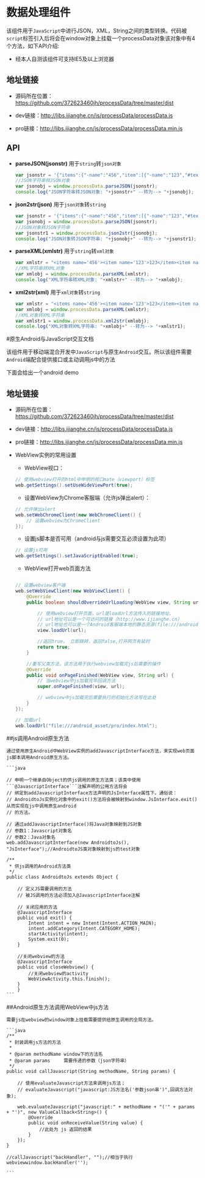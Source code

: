 # 数据处理组件

该组件用于`JavaScript`中进行JSON，XML，String之间的类型转换。代码被`script`标签引入后将会在window对象上挂载一个processData对象该对象中有4个方法，如下API介绍:

- 经本人自测该组件可支持IE5及以上浏览器

## 地址链接

- 源码所在位置：https://github.com/372623460jh/processData/tree/master/dist

- dev链接：http://libs.ijianghe.cn/js/processData/processData.js

- pro链接：http://libs.ijianghe.cn/js/processData/processData.min.js

## API

- **parseJSON(jsonstr)**
    用于`string`转`json对象`
    
	```javascript
    var jsonstr = '{"items":{"-name":"456","item":[{"-name":"123","#text":"123"},{"-name":"456","#text":"678"}]}}';
    //JSON字符串转JSON对象
    var jsonobj = window.processData.parseJSON(jsonstr);
    console.log("JSON字符串转JSON对象: "+jsonstr+" --转为--> "+jsonobj);
    ```
- **json2str(json)**
	用于`json对象`转`string`
	
    ```javascript
    var jsonstr = '{"items":{"-name":"456","item":[{"-name":"123","#text":"123"},{"-name":"456","#text":"678"}]}}';
    var jsonobj = window.processData.parseJSON(jsonstr);
    //JSON对象转JSON字符串
    var jsonstr1 = window.processData.json2str(jsonobj);
    console.log("JSON对象转JSON字符串: "+jsonobj+" --转为--> "+jsonstr1);
    ```
- **parseXML(xmlstr)**
	用于`string`转`xml对象`
	
    ```javascript
    var xmlstr = "<items name='456'><item name='123'>123</item><item name='456'>678</item></items>";
    //XML字符串转XML对象
    var xmlobj = window.processData.parseXML(xmlstr);
    console.log("XML字符串转XML对象: "+xmlstr+" --转为--> "+xmlobj);
    ```
- **xml2str(xml)**
	用于`xml对象`转`string`
	
    ```javascript
    var xmlstr = "<items name='456'><item name='123'>123</item><item name='456'>678</item></items>";
    var xmlobj = window.processData.parseXML(xmlstr);
    //XML对象转XML字符串
    var xmlstr1 = window.processData.xml2str(xmlobj);
    console.log("XML对象转XML字符串: "+xmlobj+" --转为--> "+xmlstr1);
    ```
    
#原生Android与JavaScript交互文档

该组件用于移动端混合开发中`JavaScript`与原生`Android`交互。所以该组件需要`Android`端配合提供接口或主动调用js中的方法

下面会给出一个android demo

## 地址链接

- 源码所在位置：https://github.com/372623460jh/processData/tree/master/dist

- dev链接：http://libs.ijianghe.cn/js/processData/processData.js

- pro链接：http://libs.ijianghe.cn/js/processData/processData.min.js

- WebView实例的常用设置
    - WebView视口：
    ```java
    // 使用webview打开的html中申明的视口mate（viewport）标签
    web.getSettings().setUseWideViewPort(true);
    ```

    - 设置WebView为Chrome客服端（允许js弹出alert）：
    ```java
    // 允许弹出alert
    web.setWebChromeClient(new WebChromeClient() {
        // 设置webview为ChromeClient
    });
    ```

    - 设置js脚本是否可用（android与js需要交互必须设置为此项）
    ```java
    // 设置js可用
    web.getSettings().setJavaScriptEnabled(true);
    ```

    - WebView打开web页面方法
    ```java

    // 设置webview客户端
    web.setWebViewClient(new WebViewClient() {
        @Override
        public boolean shouldOverrideUrlLoading(WebView view, String url) {

            // 使用webview打开页面，url是loadUrl方法传入的链接地址。
            // url地址可以是一个可访问的链接（http://www.ijianghe.cn）
            // url地址也可以是一个Android客服端本地的静态资源(file:///android_asset/pro/index.html)
            view.loadUrl(url);

            //返回true， 立即跳转，返回false,打开网页有延时
            return true;
        }

        //重写父类方法，该方法用于执行webview加载完js后需要的操作
        @Override
        public void onPageFinished(WebView view, String url) {
            // 当webview中js加载完毕回调方法
            super.onPageFinished(view, url);

            // webview中js加载完后需要执行的初始化方法写在此处
        }
    });

    // 加载url
    web.loadUrl("file:///android_asset/pro/index.html");

    ```


##js调用Android原生方法

    通过使用原生Android中WebView实例的addJavascriptInterface方法，来实现web页面js脚本调用Android原生方法。

    ```java

    // 申明一个继承自Object的供js调用的原生方法类；该类中使用```@JavascriptInterface```注解声明的公用方法将会
    // 绑定到addJavascriptInterface方法声明的JsInterface属性下。通俗说：
    // AndroidtoJs实例化对象中的exit()方法将会被映射到window.JsInterface.exit()从而实现在js中调用原生android
    // 的方法。

    // 通过addJavascriptInterface()将Java对象映射到JS对象
    // 参数1：Javascript对象名
    // 参数2：Java对象名
    web.addJavascriptInterface(new AndroidtoJs(), "JsInterface");//AndroidtoJS类对象映射到js的test对象

    /**
     * 供js调用的Android方法类
     */
    public class AndroidtoJs extends Object {

        // 定义JS需要调用的方法
        // 被JS调用的方法必须加入@JavascriptInterface注解

        // 关闭应用的方法
        @JavascriptInterface
        public void exit() {
            Intent intent = new Intent(Intent.ACTION_MAIN);
            intent.addCategory(Intent.CATEGORY_HOME);
            startActivity(intent);
            System.exit(0);
        }

        //关闭webview的方法
        @JavascriptInterface
        public void closeWebview() {
            //关闭webview的activity
            WebViewActivity.this.finish();
        }
        }
    ```

##Android原生方法调用WebView中js方法

    需要js在webview的window对象上挂载需要提供给原生调用的全局方法。

    ```java
    /**
     * 封装调用js方法的方法
     *
     * @param methodName window下的方法名
     * @param params     需要传递的参数（json字符串）
     */
    public void callJavascript(String methodName, String params) {

        // 使用evaluateJavascript方法来调用js方法；
        // evaluateJavascript("javascript:JS方法名('参数json串')",回调方法对象);

        web.evaluateJavascript("javascript:" + methodName + "('" + params + "')", new ValueCallback<String>() {
            @Override
            public void onReceiveValue(String value) {
                //此处为 js 返回的结果
            }
        });
    }

    //callJavascript("backHandler", "");//相当于执行webviewwindow.backHandler('');

    ```